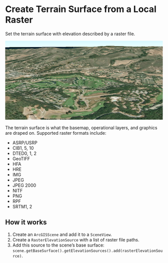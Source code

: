 # Create Terrain Surface from a Local Raster

Set the terrain surface with elevation described by a raster file.

![](CreateTerrainSurfaceFromLocalRaster.png)

The terrain surface is what the basemap, operational layers, and
graphics are draped on. Supported raster formats include:

  - ASRP/USRP
  - CIB1, 5, 10
  - DTED0, 1, 2
  - GeoTIFF
  - HFA
  - HRE
  - IMG
  - JPEG
  - JPEG 2000
  - NITF
  - PNG
  - RPF
  - SRTM1, 2

## How it works

1.  Create an `ArcGISScene` and add it to a `SceneView`.
2.  Create a `RasterElevationSource` with a list of raster file paths.
3.  Add this source to the scene’s base surface:
    `scene.getBaseSurface().getElevationSources().add(rasterElevationSource)`.

